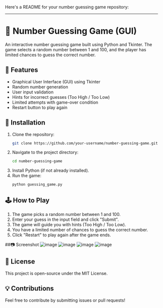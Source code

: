 Here's a README for your number guessing game repository:  

---

# 🎯 Number Guessing Game (GUI)  

An interactive number guessing game built using Python and Tkinter. The game selects a random number between 1 and 100, and the player has limited chances to guess the correct number.  

## 📌 Features  
- Graphical User Interface (GUI) using Tkinter  
- Random number generation  
- User input validation  
- Hints for incorrect guesses (Too High / Too Low)  
- Limited attempts with game-over condition  
- Restart button to play again  

## 🔧 Installation  
1. Clone the repository:  
   ```bash
   git clone https://github.com/your-username/number-guessing-game.git
   ```
2. Navigate to the project directory:  
   ```bash
   cd number-guessing-game
   ```
3. Install Python (if not already installed).  
4. Run the game:  
   ```bash
   python guessing_game.py
   ```  

## 🕹️ How to Play  
1. The game picks a random number between 1 and 100.  
2. Enter your guess in the input field and click "Submit".  
3. The game will guide you with hints (Too High / Too Low).  
4. You have a limited number of chances to guess the correct number.  
5. Click "Restart" to play again after the game ends.  

##📷 Screenshot
![image](https://github.com/user-attachments/assets/e759fbdd-d5ce-42ce-96f6-9a1a3a28f2d0)
![image](https://github.com/user-attachments/assets/575b7af7-958b-4462-80fd-882235ed5e9f)
![image](https://github.com/user-attachments/assets/573d28df-0bc6-4306-b0fa-2340617e92da)
![image](https://github.com/user-attachments/assets/909446a0-7f9d-46c0-90c2-148acfafff73)


## 📜 License  
This project is open-source under the MIT License.  

## 💡 Contributions  
Feel free to contribute by submitting issues or pull requests!  

